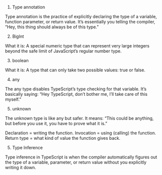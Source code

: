 1. Type annotation

Type annotation is the practice of explicitly declaring the type of a variable, function parameter, or return value. It’s essentially you telling the compiler, “Hey, this thing should always be of this type.”

2. BigInt

What it is:
A special numeric type that can represent very large integers beyond the safe limit of JavaScript’s regular number type.

3. boolean

What it is:
A type that can only take two possible values: true or false.

4. any

The any type disables TypeScript’s type checking for that variable. It’s basically saying: “Hey TypeScript, don’t bother me, I’ll take care of this myself.”

5. unknown

The unknown type is like any but safer. It means: “This could be anything, but before you use it, you have to prove what it is.”

Declaration = writing the function.
Invocation = using (calling) the function.
Return type = what kind of value the function gives back.

5. Type Inference

Type inference in TypeScript is when the compiler automatically figures out the type of a variable, parameter, or return value without you explicitly writing it down.